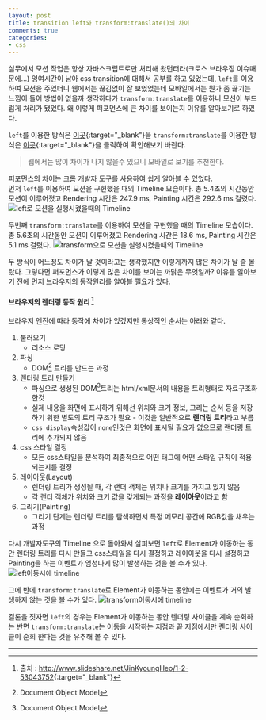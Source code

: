 ```yaml
---
layout: post
title: transition left와 transform:translate()의 차이
comments: true
categories:
- css
---
```


실무에서 모션 작업은 항상 자바스크립트로만 처리해 왔던터라(크로스 브라우징 이슈때문에...) 잉여시간이 남아 css transition에 대해서 공부를 하고 있었는데, ```left```를 이용하여 모션을 주었더니 웹에서는 끊김없이 잘 보였었는데 모바일에서는 뭔가 좀 끊기는 느낌이 들어 방법이 없을까 생각하다가 ```transform:translate```를 이용하니 모션이 부드럽게 처리가 됐었다. 왜 이렇게 퍼포먼스에 큰 차이를 보이는지 이유를 알아보기로 하였다.

```left```를 이용한 방식은 [이곳](http://jsfiddle.net/qcb2zc5b/embedded/result/){:target="_blank"}을 ```transform:translate```를 이용한 방식은 [이곳](http://jsfiddle.net/qcb2zc5b/1/embedded/result/){:target="_blank"}을 클릭하여 확인해보기 바란다.

> 웹에서는 많이 차이가 나지 않을수 있으니 모바일로 보기를 추천한다.

퍼포먼스의 차이는 크롬 개발자 도구를 사용하여 쉽게 알아볼 수 있었다.  
먼저 ```left```를 이용하여 모션을 구현했을 때의 Timeline 모습이다. 총 5.4초의 시간동안 모션이 이루어졌고 Rendering 시간은 247.9 ms, Painting 시간은 292.6 ms 걸렸다.  
![left로 모션을 실행시켰을때의 Timeline](/asset/left.png)

두번째 ```transform:translate```를 이용하여 모션을 구현했을 때의 Timeline 모습이다. 총 5.6초의 시간동안 모션이 이루어졌고 Rendering 시간은 18.6 ms, Painting 시간은 5.1 ms 걸렸다.
![transform으로 모션을 실행시켰을때의 Timeline](/asset/transform.png)

두 방식이 어느정도 차이가 날 것이라고는 생각했지만 이렇게까지 많은 차이가 날 줄 몰랐다. 그렇다면 퍼포먼스가 이렇게 많은 차이를 보이는 까닭은 무엇일까? 이유를 알아보기 전에 먼저 브라우저의 동작원리를 알아볼 필요가 있다.


#### 브라우저의 렌더링 동작 원리 [^1] ####

브라우저 엔진에 따라 동작에 차이가 있겠지만 통상적인 순서는 아래와 같다.

1. 불러오기
    * 리소스 로딩
2. 파싱 
    * DOM[^2] 트리를 만드는 과정
3. 랜더링 트리 만들기
    * 파싱으로 생성된 DOM[^2]트리는 html/xml문서의 내용을 트리형태로 자료구조화 한것
    * 실제 내용을 화면에 표시하기 위해선 위치와 크기 정보, 그리는 순서 등을 저장하기 위한 별도의 트리 구조가 필요 - 이것을 일반적으로 **렌더링 트리**라고 부름
    * ```css display```속성값이 ```none```인것은 화면에 표시될 필요가 없으므로 랜더링 트리에 추가되지 않음
4. css 스타일 결정
	* 모든 css스타일을 분석하여 최종적으로 어떤 태그에 어떤 스타일 규칙이 적용되는지를 결정
5. 레이아웃(Layout)
	* 렌더링 트리가 생성될 때, 각 랜더 객체는 위치나 크기를 가지고 있지 않음
	* 각 랜더 객체가 위치와 크기 값을 갖게되는 과정을 **레이아웃**이라고 함
6. 그리기(Painting)
	* 그리기 단계는 렌더링 트리를 탐색하면서 특정 메모리 공간에 RGB값을 채우는 과정

다시 개발자도구의 Timeline 으로 돌아와서 살펴보면 ```left```로 Element가 이동하는 동안 렌더링 트리를 다시 만들고 css스타일을 다시 결정하고 레이아웃을 다시 설정하고 Painting을 하는 이벤트가 엄청나게 많이 발생하는 것을 볼 수가 있다.
![left이동시에 timeline](/asset/left_proc.png)

그에 반에 ```transform:translate```로 Element가 이동하는 동안에는 이벤트가 거의 발생하지 않는 것을 볼 수가 있다.
![transform이동시에 timeline](/asset/transform_proc.png)

결론을 짓자면 ```left```의 경우는 Element가 이동하는 동안 렌더링 사이클을 계속 순회하는 반면 ```transform:translate```는 이동을 시작하는 지점과 끝 지점에서만 렌더링 사이클이 순회 한다는 것을
유추해 볼 수 있다.

---

[^1]: 출처 : <http://www.slideshare.net/JinKyoungHeo/1-2-53043752>{:target="_blank"}
[^2]: Document Object Model
